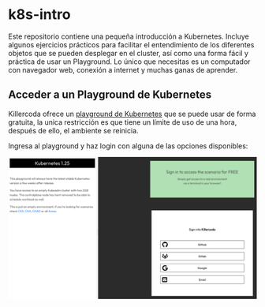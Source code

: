 # k8s-intro

Este repositorio contiene una pequeña introducción a Kubernetes. Incluye algunos ejercicios prácticos para facilitar el entendimiento de los diferentes objetos que se pueden desplegar en el cluster, así como una forma fácil y práctica de usar un Playground. Lo único que necesitas es un computador con navegador web, conexión a internet y muchas ganas de aprender.

## Acceder a un Playground de Kubernetes

Killercoda ofrece un [playground de Kubernetes](https://killercoda.com/playgrounds/scenario/kubernetes) que se puede usar de forma gratuita, la unica restricción es que tiene un límite de uso de una hora, después de ello, el ambiente se reinicia.

Ingresa al playground y haz login con alguna de las opciones disponibles:

![Login en Playground de Killercoda](images/login.png)

